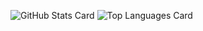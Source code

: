 ![GitHub Stats Card](https://github-readme-stats.vercel.app/api?username=h-yoshikawa0724&count_private=true&show_icons=true)
![Top Languages Card](https://github-readme-stats.vercel.app/api/top-langs/?username=h-yoshikawa0724)
